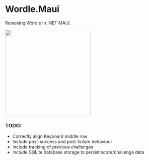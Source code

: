 # Wordle.Maui

Remaking Wordle in .NET MAUI.

<img src="https://i.imgur.com/FpI9E8G.gif" width="275px"/>

### TODO:

- Correctly align Keyboard middle row
- Include post-success and post-failure behaviour
- Include tracking of previous challenges
- Include SQLite database storage to persist score/challenge data 
